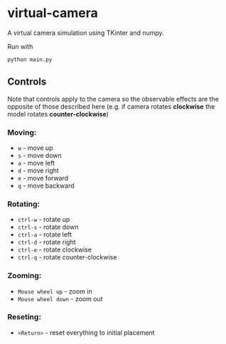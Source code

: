 # virtual-camera

A virtual camera simulation using TKinter and numpy.

Run with

```sh
python main.py
```

## Controls

Note that controls apply to the camera so the observable effects are the opposite of those described here (e.g. if camera rotates **clockwise** the model rotates **counter-clockwise**)

### Moving:

* `w` - move up
* `s` - move down
* `a` - move left
* `d` - move right
* `e` - move forward
* `q` - move backward

### Rotating:

* `ctrl-w` - rotate up
* `ctrl-s` - rotate down
* `ctrl-a` - rotate left
* `ctrl-d` - rotate right
* `ctrl-e` - rotate clockwise
* `ctrl-q` - rotate counter-clockwise

### Zooming:

* `Mouse wheel up` - zoom in
* `Mouse wheel down` - zoom out

### Reseting:

* `<Return>` - reset everything to initial placement
